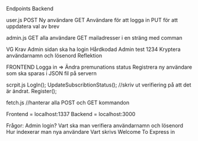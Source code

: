 Endpoints Backend


user.js
POST Ny användare
GET Användare för att logga in
PUT för att uppdatera val av brev

admin.js
GET alla användare
GET mailadresser i en sträng med comman


VG Krav
Admin sidan ska ha login
Hårdkodad Admin test 1234 
Kryptera användarnamn och lösenord 
Reflektion


FRONTEND
Logga in => Ändra premunations status 
Registrera ny användare som ska sparas i JSON fil på servern


scrpit.js
LogIn();
  UpdateSubscribtionStatus();
  //skriv ut verifiering på att det är ändrat.
Register();

fetch.js
//hanterar alla POST och GET kommandon

Frontend = localhost:1337
Backend = localhost:3000


Frågor:
Admin login?
Vart ska man verifiera användarnamn och lösenord
Hur indexerar man nya användare
Vart skrivs Welcome To Express in